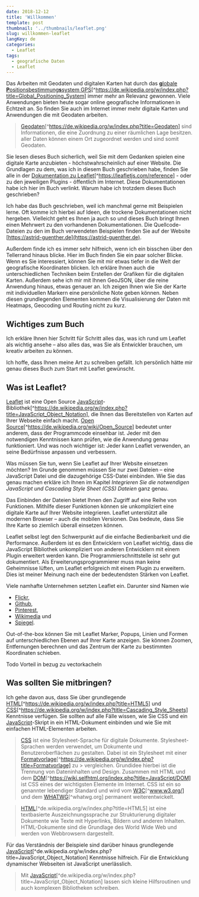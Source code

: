 ```yaml
---
date: 2018-12-12
title: 'Willkommen'
template: post
thumbnail: '../thumbnails/leaflet.png'
slug: willkommen-leaflet
langKey: de
categories:
  - Leaflet
tags:
  - geografische Daten
  - Leaflet
---
```


Das Arbeiten mit Geodaten und digitalen Karten hat durch das [**g**lobale **P**ositionsbestimmung**s**system GPS](https://de.wikipedia.org/w/index.php?title=Global_Positioning_System)[^https://de.wikipedia.org/w/index.php?title=Global_Positioning_System] immer mehr an Relevanz gewonnen. Viele Anwendungen bieten heute sogar online geografische Informationen in Echtzeit an. So finden Sie auch im Internet immer mehr digitale Karten und Anwendungen die mit Geodaten arbeiten.

> [Geodaten](https://de.wikipedia.org/w/index.php?title=Geodaten)[^https://de.wikipedia.org/w/index.php?title=Geodaten] sind Informationen, die eine Zuordnung zu einer räumlichen Lage besitzen. aller Daten können einem Ort zugeordnet werden und sind somit Geodaten.

Sie lesen dieses Buch sicherlich, weil Sie mit dem Gedanken spielen eine digitale Karte anzubieten - höchstwahrscheinlich auf einer Website. Die Grundlagen zu dem, was ich in diesem Buch geschrieben habe, finden Sie alle in der [Dokumentation zu Leaflet](https://leafletjs.com/reference)[^https://leafletjs.com/reference] - oder zu den jeweiligen Plugins - öffentlich im Internet. Diese Dokumentationen habe ich hier im Buch verlinkt. Warum habe ich trotzdem dieses Buch geschrieben?

Ich habe das Buch geschrieben, weil ich manchmal gerne mit Beispielen lerne. Oft komme ich hierbei auf Ideen, die trockene Dokumentationen nicht hergeben. Vielleicht geht es Ihnen ja auch so und dieses Buch bringt Ihnen einen Mehrwert zu den vorhandenen Dokumentationen. Die Quellcode-Dateien zu den im Buch verwendeten Beispielen finden Sie auf der Website [https://astrid-guenther.de](https://astrid-guenther.de). 

Außerdem finde ich es immer sehr hilfreich, wenn ich ein bisschen über den Tellerrand hinaus blicke. Hier im Buch finden Sie ein paar solcher Blicke. Wenn es Sie interessiert, können Sie mit mir etwas tiefer in die Welt der geografische Koordinaten blicken. Ich erkläre Ihnen auch die unterschiedlichen Techniken beim Erstellen der Grafiken für die digitalen Karten. Außerdem sehe ich mir mit Ihnen GeoJSON, über die reine Anwendung hinaus, etwas genauer an. Ich zeigen Ihnen wie Sie der Karte mit individuellen Markern eine persönliche Note geben können. Neben diesen grundlegenden Elementen kommen die Visualisierung der Daten mit Heatmaps, Geocoding und Routing nicht zu kurz.

## Wichtiges zum Buch

Ich erkläre Ihnen hier Schritt für Schritt alles das, was ich rund um Leaflet als wichtig ansehe – also alles das, was Sie als Entwickler brauchen, um kreativ arbeiten zu können.

Ich hoffe, dass Ihnen meine Art zu schreiben gefällt. Ich persönlich hätte mir genau dieses Buch zum Start mit Leaflet gewünscht.

## Was ist Leaflet?

[Leaflet](https://leafletjs.com/reference) ist eine Open Source [JavaScript](https://de.wikipedia.org/w/index.php?title=JavaScript_Object_Notation)-Bibliothek[^https://de.wikipedia.org/w/index.php?title=JavaScript_Object_Notation], die Ihnen das Bereitstellen von Karten auf Ihrer Webseite einfach macht. [Open Source](https://de.wikipedia.org/wiki/Open_Source)[^https://de.wikipedia.org/wiki/Open_Source] bedeutet unter anderem, dass der Programmcode einsehbar ist. Jeder mit den notwendigen Kenntnissen kann prüfen, wie die Anwendung genau funktioniert. Und was noch wichtiger ist: Jeder kann Leaflet verwenden, an seine Bedürfnisse anpassen und verbessern.

Was müssen Sie tun, wenn Sie Leaflet auf Ihrer Website einsetzen möchten? Im Grunde genommen müssen Sie nur zwei Dateien – eine JavaScript Datei und die dazugehörige CSS-Datei einbinden. Wie Sie das genau machen erkläre ich Ihnen im Kapitel _Integrieren Sie die notwendigen JavaScript und Cascading Style Sheet
(CSS) Dateien_ ganz genau.

Das Einbinden der Dateien bietet Ihnen den Zugriff auf eine Reihe von Funktionen. Mithilfe dieser Funktionen können sie unkompliziert eine digitale Karte auf Ihrer Website integrieren. Leaflet unterstützt alle modernen Browser – auch die mobilen Versionen. Das bedeute, dass Sie Ihre Karte so ziemlich überall einsetzen können.

Leaflet selbst legt den Schwerpunkt auf die einfache Bedienbarkeit und die Performance. Außerdem ist es den Entwicklern von Leaflet wichtig, dass die JavaScript Bibliothek unkompliziert von anderen Entwicklern mit einem Plugin erweitert werden kann. Die Programmierschnittstelle ist sehr gut dokumentiert. Als Erweiterungsprogrammierer muss man keine Geheimnisse lüften, um Leaflet erfolgreich mit einem Plugin zu erweitern. Dies ist meiner Meinung nach eine der bedeutendsten Stärken von Leaflet.

Viele namhafte Unternehmen setzten Leaflet ein. Darunter sind Namen wie

- [Flickr](https://www.flickr.com),
- [Github](https://github.com/),
- [Pinterest](https://www.pinterest.com/),
- [Wikimedia](https://www.wikimedia.de/) und
- [Spiegel](http://www.spiegel.de/).

Out-of-the-box können Sie mit Leaflet Marker, Popups, Linien und Formen auf unterschiedlichen Ebenen auf Ihrer Karte anzeigen. Sie können Zoomen, Entfernungen berechnen und das Zentrum der Karte zu bestimmten Koordinaten schieben.

Todo Vorteil in bezug zu vectorkacheln

## Was sollten Sie mitbringen?

Ich gehe davon aus, dass Sie über grundlegende [HTML](https://de.wikipedia.org/w/index.php?title=HTML5)[^https://de.wikipedia.org/w/index.php?title=HTML5] und [CSS](https://de.wikipedia.org/w/index.php?title=Cascading_Style_Sheets)[^https://de.wikipedia.org/w/index.php?title=Cascading_Style_Sheets] Kenntnisse verfügen. Sie sollten auf alle Fälle wissen, wie Sie CSS und ein [JavaScript](https://de.wikipedia.org/w/index.php?title=JavaScript_Object_Notation)-Skript in ein HTML-Dokument einbinden und wie Sie mit einfachen HTML-Elementen arbeiten.

> [CSS](http://www.w3.org/Style/CSS/) ist eine Stylesheet-Sprache für digitale Dokumente. Stylesheet-Sprachen werden verwendet, um Dokumente und Benutzeroberflächen zu gestalten. Dabei ist ein Stylesheet mit einer [Formatvorlage](https://de.wikipedia.org/w/index.php?title=Formatvorlage)[^https://de.wikipedia.org/w/index.php?title=Formatvorlage] zu > vergleichen. Grundidee hierbei ist die Trennung von Dateninhalten und Design. Zusammen mit HTML und dem [DOM](https://wiki.selfhtml.org/index.php?title=JavaScript/DOM)[^https://wiki.selfhtml.org/index.php?title=JavaScript/DOM] ist CSS eines der wichtigsten Elemente im Internet. CSS ist ein so genannter lebendiger Standard und wird vom [W3C](https://www.w3.org/)[^www.w3.org/] und dem [WHATWG](https://whatwg.org/)[^whatwg.org] permanent weiterentwickelt.

> [HTML](https://de.wikipedia.org/w/index.php?title=HTML5)[^de.wikipedia.org/w/index.php?title=HTML5] ist eine textbasierte Auszeichnungssprache zur Strukturierung digitaler Dokumente wie Texte mit Hyperlinks, Bildern und anderen Inhalten. HTML-Dokumente sind die Grundlage des World Wide Web und werden von Webbrowsern dargestellt.

Für das Verständnis der Beispiele sind darüber hinaus grundlegende [JavaScript](https://de.wikipedia.org/w/index.php?title=JavaScript_Object_Notation)[^de.wikipedia.org/w/index.php?title=JavaScript_Object_Notation] Kenntnisse hilfreich. Für die Entwicklung dynamischer Webseiten ist JavaScript unerlässlich.

> Mit [JavaScript](https://de.wikipedia.org/w/index.php?title=JavaScript_Object_Notation)[^de.wikipedia.org/w/index.php?title=JavaScript_Object_Notation] lassen sich kleine Hilfsroutinen und auch komplexen Bibliotheken schreiben.
